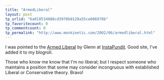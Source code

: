 ```yaml
---
title: "ArmedLiberal"
layout: post
tp_urlid: "6a010534988cd3970b0120a55ce086970b"
tp_favoritecount: 0
tp_commentcount: 0
tp_permalink: "http://www.monkinetic.com/2002/06/armedliberal.html"
---
```

I was pointed to the <a href="http://armedliberal.blogspot.com/">Armed Liberal</a> by Glenn at <a href="http://64.247.33.250/">InstaPundit</a>. Good site, I&#39;ve added it to my blogroll.

Those who know me know that I&#39;m no liberal; but I respect someone who maintains a position that some may consider incongruous with established Liberal or Conservative theory. Bravo!
